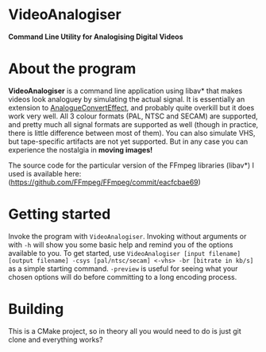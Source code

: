 # VideoAnalogiser
**Command Line Utility for Analogising Digital Videos**

# About the program
**VideoAnalogiser** is a command line application using libav\* that makes videos look analoguey by simulating the actual signal. It is essentially an extension to [AnalogueConvertEffect](https://github.com/maxotaku11niku/AnalogueConvertEffect), and probably quite overkill but it does work very well. All 3 colour formats (PAL, NTSC and SECAM) are supported, and pretty much all signal formats are supported as well (though in practice, there is little difference between most of them). You can also simulate VHS, but tape-specific artifacts are not yet supported. But in any case you can experience the nostalgia in **moving images!**

The source code for the particular version of the FFmpeg libraries (libav\*) I used is available here: (https://github.com/FFmpeg/FFmpeg/commit/eacfcbae69)

# Getting started

Invoke the program with `VideoAnalogiser`. Invoking without arguments or with `-h` will show you some basic help and remind you of the options available to you. To get started, use `VideoAnalogiser [input filename] [output filename] -csys [pal/ntsc/secam] <-vhs> -br [bitrate in kb/s]` as a simple starting command. `-preview` is useful for seeing what your chosen options will do before committing to a long encoding process.

# Building
This is a CMake project, so in theory all you would need to do is just git clone and everything works?